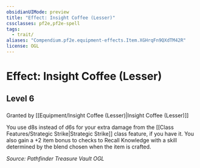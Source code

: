 ```yaml
---
obsidianUIMode: preview
title: "Effect: Insight Coffee (Lesser)"
cssclasses: pf2e,pf2e-spell
tags:
  - trait/
aliases: "Compendium.pf2e.equipment-effects.Item.XGHrqFn9QXdTM42R"
license: OGL
---
```

# Effect: Insight Coffee (Lesser)
## Level 6
### 






Granted by [[Equipment/Insight Coffee (Lesser)|Insight Coffee (Lesser)]]

You use d8s instead of d6s for your extra damage from the [[Class Features/Strategic Strike|Strategic Strike]] class feature, if you have it. You also gain a +2 item bonus to checks to Recall Knowledge with a skill determined by the blend chosen when the item is crafted.

*Source: Pathfinder Treasure Vault*
*OGL*